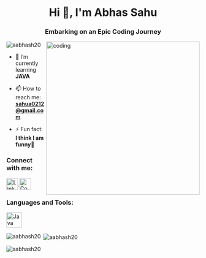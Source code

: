 <div style="background-image: url(https://cdn.wallpapersafari.com/74/67/G0vIpR.gif); background-size: cover;">
  <h1 align="center">Hi 👋, I'm Abhas Sahu</h1>
  <h3 align="center">Embarking on an Epic Coding Journey</h3>

  <img align="right" alt="coding" width="400" src="https://gifdb.com/images/high/animated-chock-coding-c78f6elj32sfoi8q.gif">

  <p align="left"> <img src="https://komarev.com/ghpvc/?username=aabhash20&label=Profile%20views&color=0e75b6&style=flat" alt="aabhash20" /> </p>

  - 🌱 I’m currently learning **JAVA**

  - 📫 How to reach me: **sahua0212@gmail.com**

  - ⚡ Fun fact: **I think I am funny🤔**

  <h3 align="left">Connect with me:</h3>
  <p align="left">
    <a href="https://linkedin.com/in/abhash-sahu-470760166" target="_blank" rel="noopener noreferrer">
      <img align="center" src="https://encrypted-tbn0.gstatic.com/images?q=tbn:ANd9GcTXYkQ84aYDqpNA-fIv74FP3Nb7d0tGDQxC9Q&usqp=CAU" alt="LinkedIn Icon" height="30" width="30" />
    </a>
    <a href="https://www.codechef.com/users/darkcoder_1220" target="_blank" rel="noopener noreferrer">
      <img align="center" src="https://cdn.codechef.com/sites/default/files/uploads/pictures/4affd66504e9b0069d72dddacaadda29.png" alt="CodeChef" height="30" width="30" />
    </a>
  </p>

  <h3 align="left">Languages and Tools:</h3>
  <p align="left">
    <a href="https://www.java.com" target="_blank" rel="noopener noreferrer">
      <img src="https://cdn-icons-png.flaticon.com/512/5968/5968282.png" alt="Java" height="40" width="40" />
    </a>
  </p>

  <p align="left">
    <img align="left" src="https://github-readme-stats.vercel.app/api/top-langs/?username=aabhash20&layout=compact&hide=html" alt="aabhash20" />
  </p>

  <p>&nbsp;<img align="center" src="https://github-readme-stats.vercel.app/api?username=aabhash20&show_icons=true" alt="aabhash20" /></p>

  <p><img align="center" src="https://github-readme-streak-stats.herokuapp.com/?user=aabhash20&" alt="aabhash20" /></p>
</div>
